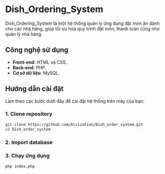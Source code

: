 # Dish_Ordering_System

Dish_Ordering_System là một hệ thống quản lý ứng dụng đặt món ăn dành cho các nhà hàng, giúp tối ưu hóa quy trình đặt món, thanh toán cũng như quản lý nhà hàng.

## Công nghệ sử dụng

- **Front-end**: HTML và CSS.
- **Back-end**: PHP.
- **Cơ sở dữ liệu**: MySQL.

## Hướng dẫn cài đặt

Làm theo các bước dưới đây để cài đặt hệ thống trên máy của bạn:

### 1. Clone repository
```bash
git clone https://github.com/Alcization/Dish_order_system.git
cd Dish_order_system
```
### 2. Import database
### 3. Chạy ứng dụng
```bash
php index.php
```


